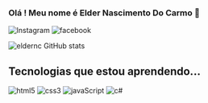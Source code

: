 ### Olá ! Meu nome é Elder Nascimento Do Carmo  👋

![Instagram](https://img.shields.io/badge/Instagram-E4405F?style=for-the-badge&logo=instagram&logoColor=white)
![facebook](https://img.shields.io/badge/Facebook-1877F2?style=for-the-badge&logo=facebook&logoColor=white)

![eldernc GitHub stats](https://github-readme-stats.vercel.app/api?username=elderCarmo&show_icons=true&theme=dracula)
## Tecnologias que estou aprendendo...
<div style="display:inline_block">
<img alt="html5" src="https://img.shields.io/badge/HTML-239120?style=for-the-badge&logo=html5&logoColor=white">
<img alt="css3" src="https://img.shields.io/badge/CSS-239120?&style=for-the-badge&logo=css3&logoColor=white">
<img alt="javaScript" src="https://img.shields.io/badge/JavaScript-323330?style=for-the-badge&logo=javascript&logoColor=F7DF1E">
<img alt="c#" src="https://img.shields.io/badge/C%23-239120?style=for-the-badge&logo=c-sharp&logoColor=white">
</div>


